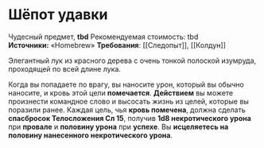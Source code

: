 # Шёпот удавки

Чудесный предмет, **tbd**
Рекомендуемая стоимость: tbd
**Источники:** «Homebrew»
**Требования**: [[Следопыт]], [[Колдун]]

Элегантный лук из красного дерева с очень тонкой полоской изумруда, проходящей по всей длине лука.  

Когда вы попадаете по врагу, вы наносите урон, который вы обычно наносите, и кровь этой цели **помечается**. **Действием** вы можете произнести командное слово и высосать жизнь из целей, которые вы поразили ранее. Каждая цель, чья **кровь помечена**, должна сделать **спасбросок Телосложения Сл 15**, получив **1d8 некротического урона** при **провале** и **половину урона** при **успехе**. Вы **исцеляетесь на половину нанесенного некротического урона**.